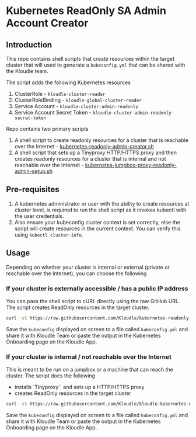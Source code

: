 # Kubernetes ReadOnly SA Admin Account Creator

## Introduction

This repo contains shell scripts that create resources within the target cluster that will used to generate a `kubeconfig.yml` that can be shared with the Kloudle team.

The script adds the following Kubernetes resources

1. ClusterRole - `kloudle-cluster-reader`
2. ClusterRoleBinding - `kloudle-global-cluster-reader`
3. Service Account - `kloudle-cluster-admin-readonly`
4. Service Account Secret Token - `kloudle-cluster-admin-readonly-secret-token`

Repo contains two primary scripts

1. A shell script to create readonly resources for a cluster that is reachable over the Internet - [kubernetes-readonly-admin-creator.sh](kubernetes-readonly-admin-creator.sh)
2. A shell script that sets up a Tinyproxy HTTP/HTTPS proxy and then creates readonly resources for a cluster that is internal and not reachable over the Internet - [kubernetes-jumpbox-proxy-readonly-admin-setup.sh](kubernetes-jumpbox-proxy-readonly-admin-setup.sh)

## Pre-requisites

1. A kubernetes administrator or user with the ability to create resources at cluster level, is required to run the shell script as it invokes kubectl with the user credentials.
2. Also ensure your kubeconfig cluster context is set correctly, else the script will create resources in the current context. You can verify this using `kubectl cluster-info`.

## Usage

Depending on whether your cluster is internal or external (private or reachable over the Internet), you can choose the following

### If your cluster is externally accessible / has a public IP address

You can pass the shell script to cURL directly using the raw GitHub URL. The script creates ReadOnly resources in the target cluster.

```bash
curl -sS https://raw.githubusercontent.com/Kloudle/kubernetes-readonly-admin-create/master/kubernetes-readonly-admin-creator.sh | bash
```

Save the `kubeconfig` displayed on screen to a file called `kubeconfig.yml` and share it with Kloudle Team or paste the output in the Kubernetes Onboarding page on the Kloudle App.

### If your cluster is internal / not reachable over the Internet

This is meant to be run on a jumpbox or a machine that can reach the cluster. The script does the following

- installs `Tinyproxy`` and sets up a HTTP/HTTPS proxy
- creates ReadOnly resources in the target cluster

```bash
curl -sS https://raw.githubusercontent.com/Kloudle/kloudle-kubernetes-onboarding/master/kubernetes-jumpbox-proxy-readonly-admin-setup.sh | bash
```

Save the `kubeconfig` displayed on screen to a file called `kubeconfig.yml` and share it with Kloudle Team or paste the output in the Kubernetes Onboarding page on the Kloudle App.
